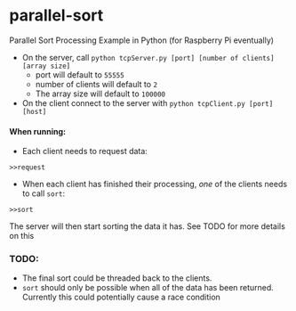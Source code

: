 # parallel-sort
Parallel Sort Processing Example in Python (for Raspberry Pi eventually)

* On the server, call `python tcpServer.py [port] [number of clients] [array size]`
	* port will default to `55555`
	* number of clients will default to `2`
	* The array size will default to `100000`
* On the client connect to the server with `python tcpClient.py [port] [host]`

#### When running:

* Each client needs to request data:

```
>>request
```

* When each client has finished their processing, *one* of the clients needs to call `sort`:

```
>>sort
```
The server will then start sorting the data it has. See TODO for more details on this

### TODO:

* The final sort could be threaded back to the clients.
* `sort` should only be possible when all of the data has been returned. Currently this could potentially cause a race condition